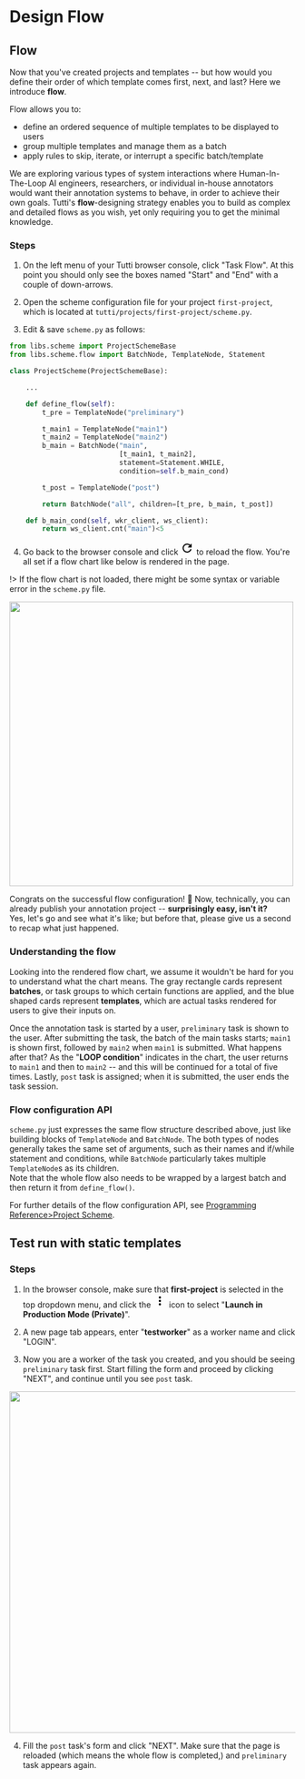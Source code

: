 # Design Flow

## Flow

Now that you've created projects and templates -- but how would you define their order of which template comes first, next, and last?
Here we introduce **flow**.

Flow allows you to:
- define an ordered sequence of multiple templates to be displayed to users
- group multiple templates and manage them as a batch
- apply rules to skip, iterate, or interrupt a specific batch/template

We are exploring various types of system interactions where Human-In-The-Loop AI engineers, researchers, or individual in-house annotators would want their annotation systems to behave, in order to achieve their own goals.
Tutti's **flow**-designing strategy enables you to build as complex and detailed flows as you wish, yet only requiring you to get the minimal knowledge.

### Steps

1. On the left menu of your Tutti browser console, click "Task Flow". At this point you should only see the boxes named "Start" and "End" with a couple of down-arrows.
2. Open the scheme configuration file for your project `first-project`, which is located at `tutti/projects/first-project/scheme.py`.

3. Edit & save `scheme.py` as follows:

```python
from libs.scheme import ProjectSchemeBase
from libs.scheme.flow import BatchNode, TemplateNode, Statement

class ProjectScheme(ProjectSchemeBase):

    ...

    def define_flow(self):
        t_pre = TemplateNode("preliminary")

        t_main1 = TemplateNode("main1")
        t_main2 = TemplateNode("main2")
        b_main = BatchNode("main",
                           [t_main1, t_main2],
                           statement=Statement.WHILE,
                           condition=self.b_main_cond)

        t_post = TemplateNode("post")

        return BatchNode("all", children=[t_pre, b_main, t_post])

    def b_main_cond(self, wkr_client, ws_client): 
        return ws_client.cnt("main")<5
  ```

4. Go back to the browser console and click <svg width="24" height="24" viewBox="0 0 24 24"><path d="M17.65,6.35C16.2,4.9 14.21,4 12,4A8,8 0 0,0 4,12A8,8 0 0,0 12,20C15.73,20 18.84,17.45 19.73,14H17.65C16.83,16.33 14.61,18 12,18A6,6 0 0,1 6,12A6,6 0 0,1 12,6C13.66,6 15.14,6.69 16.22,7.78L13,11H20V4L17.65,6.35Z" /></svg> to reload the flow.
  You're all set if a flow chart like below is rendered in the page.

  !> If the flow chart is not loaded, there might be some syntax or variable error in the `scheme.py` file.

  <img src="./_media/flow.png" width="500" />

Congrats on the successful flow configuration! :tada:
Now, technically, you can already publish your annotation project -- **surprisingly easy, isn't it?**  
Yes, let's go and see what it's like; but before that, please give us a second to recap what just happened.

### Understanding the flow

Looking into the rendered flow chart, we assume it wouldn't be hard for you to understand what the chart means.
The gray rectangle cards represent **batches**, or task groups to which certain functions are applied, and the blue shaped cards represent **templates**, which are actual tasks rendered for users to give their inputs on.

Once the annotation task is started by a user, `preliminary` task is shown to the user.
After submitting the task, the batch of the main tasks starts; `main1` is shown first, followed by `main2` when `main1` is submitted.
What happens after that?
As the "**LOOP condition**" indicates in the chart, the user returns to `main1` and then to `main2` -- and this will be continued for a total of five times.
Lastly, `post` task is assigned; when it is submitted, the user ends the task session.

### Flow configuration API

`scheme.py` just expresses the same flow structure described above, just like building blocks of `TemplateNode` and `BatchNode`.
The both types of nodes generally takes the same set of arguments, such as their names and if/while statement and conditions, while `BatchNode` particularly takes multiple `TemplateNode`s as its children.  
Note that the whole flow also needs to be wrapped by a largest batch and then return it from `define_flow()`.

For further details of the flow configuration API, see [Programming Reference>Project Scheme](./guide/ref_scheme).

## Test run with static templates

### Steps

1. In the browser console, make sure that **first-project** is selected in the top dropdown menu, and click the <svg width="24" height="24" viewBox="0 0 24 24"><path d="M12,16A2,2 0 0,1 14,18A2,2 0 0,1 12,20A2,2 0 0,1 10,18A2,2 0 0,1 12,16M12,10A2,2 0 0,1 14,12A2,2 0 0,1 12,14A2,2 0 0,1 10,12A2,2 0 0,1 12,10M12,4A2,2 0 0,1 14,6A2,2 0 0,1 12,8A2,2 0 0,1 10,6A2,2 0 0,1 12,4Z" /></svg> icon to select "**Launch in Production Mode (Private)**".

2. A new page tab appears, enter "**testworker**" as a worker name and click "LOGIN".

3. Now you are a worker of the task you created, and you should be seeing `preliminary` task first. Start filling the form and proceed by clicking "NEXT", and continue until you see `post` task.

  <img src="./_media/task-sample.gif" width="600" />

4. Fill the `post` task's form and click "NEXT". Make sure that the page is reloaded (which means the whole flow is completed,) and `preliminary` task appears again.
